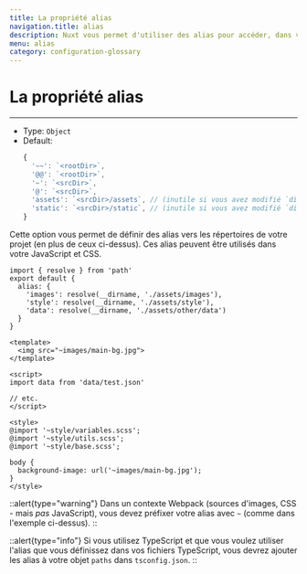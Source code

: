 ```yaml
---
title: La propriété alias
navigation.title: alias
description: Nuxt vous permet d'utiliser des alias pour accéder, dans votre JavaScript et CSS, à vos répertoires personnalisés
menu: alias
category: configuration-glossary
---
```


# La propriété alias

---

- Type: `Object`
- Default:
  ```js
  {
    '~~': `<rootDir>`,
    '@@': `<rootDir>`,
    '~': `<srcDir>`,
    '@': `<srcDir>`,
    'assets': `<srcDir>/assets`, // (inutile si vous avez modifié `dir.assets`)
    'static': `<srcDir>/static`, // (inutile si vous avez modifié `dir.static`)
  }
  ```

Cette option vous permet de définir des alias vers les répertoires de votre projet (en plus de ceux ci-dessus). Ces alias peuvent être utilisés dans votre JavaScript et CSS.

```js{}[nuxt.config.js]
import { resolve } from 'path'
export default {
  alias: {
    'images': resolve(__dirname, './assets/images'),
    'style': resolve(__dirname, './assets/style'),
    'data': resolve(__dirname, './assets/other/data')
  }
}
```

```html{}[components/example.vue]
<template>
  <img src="~images/main-bg.jpg">
</template>

<script>
import data from 'data/test.json'

// etc.
</script>

<style>
@import '~style/variables.scss';
@import '~style/utils.scss';
@import '~style/base.scss';

body {
  background-image: url('~images/main-bg.jpg');
}
</style>
```

::alert{type="warning"}
Dans un contexte Webpack (sources d'images, CSS - mais _pas_ JavaScript), vous devez préfixer votre alias avec `~` (comme dans l'exemple ci-dessus).
::

::alert{type="info"}
Si vous utilisez TypeScript et que vous voulez utiliser l'alias que vous définissez dans vos fichiers TypeScript, vous devrez ajouter les alias à votre objet `paths` dans `tsconfig.json`.
::
